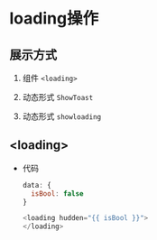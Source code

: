 # loading操作

## 展示方式

1.  组件 `<loading>`

2.  动态形式 `ShowToast`

3.  动态形式 `showloading`

## \<loading>

  - 代码

    ```js
    data: {
      isBool: false
    }
    ```

    ```js
    <loading hudden="{{ isBool }}">
    </loading>
    ```
